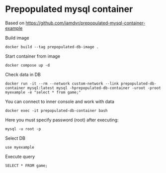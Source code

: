 Prepopulated mysql container
============================

Based on https://github.com/iamdvr/prepopulated-mysql-container-example

Build image
```
docker build --tag prepopulated-db-image .
```

Start container from image
```
docker compose up -d
```

Check data in DB
```
docker run -it --rm --network custom-network --link prepopulated-db-container mysql:latest mysql -hprepopulated-db-container -uroot -proot myexample -e "select * from game;"
```

You can connect to inner console and work with data
```
docker exec -it prepopulated-db-container bash
```

Here you must specify password (root) after executing:
```
mysql -u root -p
```

Select DB
```
use myexample
```

Execute query
```
SELECT * FROM game;
```
